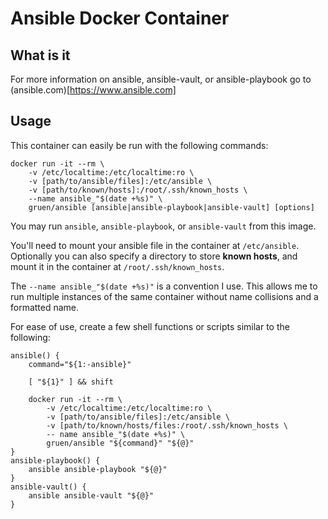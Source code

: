 # Ansible Docker Container

## What is it

For more information on ansible, ansible-vault, or ansible-playbook go to (ansible.com)[https://www.ansible.com]

## Usage

This container can easily be run with the following commands:

```
docker run -it --rm \
    -v /etc/localtime:/etc/localtime:ro \
    -v [path/to/ansible/files]:/etc/ansible \
    -v [path/to/known/hosts]:/root/.ssh/known_hosts \
    --name ansible_"$(date +%s)" \
    gruen/ansible [ansible|ansible-playbook|ansible-vault] [options]
```

You may run `ansible`, `ansible-playbook`, or `ansible-vault` from this image.

You'll need to mount your ansible file in the container at `/etc/ansible`.\
Optionally you can also specify a directory to store __known hosts__, and mount it in the container at `/root/.ssh/known_hosts`.

The `--name ansible_"$(date +%s)"` is a convention I use.
This allows me to run multiple instances of the same container without name collisions and a formatted name.

For ease of use, create a few shell functions or scripts similar to the following:

```
ansible() {
    command="${1:-ansible}"

    [ "${1}" ] && shift

    docker run -it --rm \
        -v /etc/localtime:/etc/localtime:ro \
        -v [path/to/ansible/files]:/etc/ansible \
        -v [path/to/known/hosts/files:/root/.ssh/known_hosts \
        -- name ansible_"$(date +%s)" \
        gruen/ansible "${command}" "${@}"
}
ansible-playbook() {
    ansible ansible-playbook "${@}"
}
ansible-vault() {
    ansible ansible-vault "${@}"
}
```
